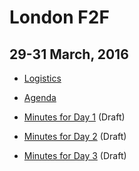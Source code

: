 # London F2F
## 29-31 March, 2016

* [Logistics](arrangements.md)
* [Agenda](agenda.md)

* [Minutes for Day 1](https://github.com/w3ctag/meetings/blob/gh-pages/2016/03-london/29-03-2016-minutes.md) (Draft)  
* [Minutes for Day 2](https://github.com/w3ctag/meetings/blob/gh-pages/2016/03-london/30-03-2016-minutes.md) (Draft)  
* [Minutes for Day 3](https://github.com/w3ctag/meetings/blob/gh-pages/2016/03-london/31-03-2016-minutes.md) (Draft)  

